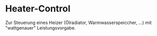 # Heater-Control

Zur Steuerung eines Heizer (Ölradiator, Warmwasserspeiccher, ...) mit "wattgenauer" Leistungsvorgabe.
